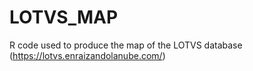 # LOTVS_MAP
R code used to produce the map of the LOTVS database (https://lotvs.enraizandolanube.com/)
